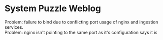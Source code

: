 # System Puzzle Weblog

Problem: failure to bind due to conflicting port usage of nginx and ingestion services.  
Problem:  nginx isn't pointing to the same port as it's configuration says it is  
